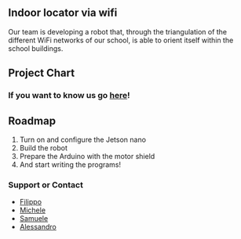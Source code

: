 ## Indoor locator via wifi

Our team is developing a robot that, through the triangulation of the different WiFi networks of our school, is able to orient itself within the school buildings. 

## Project Chart

### If you want to know us go [here](https://github.com/cassis-squad/about-us)!

## Roadmap

 1. Turn on and configure the Jetson nano
 2. Build the robot
 3. Prepare the Arduino with the motor shield
 4. And start writing the programs!

### Support or Contact

 - [Filippo](mailto:filippo.ferrando@itiscuneo.eu)
 - [Michele](mailto:michele.alladio@itiscuneo.eu)
 - [Samuele](mailto:samuele.forneris@itiscuneo.eu)
 - [Alessandro](mailto:alessandro.seimandi@itiscuneo.eu)


